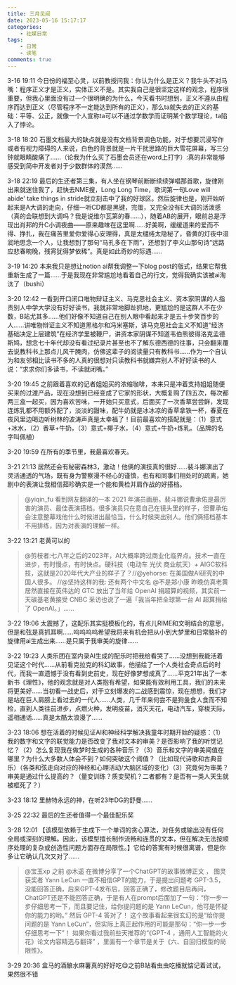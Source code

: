 ```yaml
---
title: 三月见闻
date: 2023-05-16 15:17:17
categories: 
    - 社媒日常
tags: 
    - 日常
    - 读笔
comments: true
---
```






3-16 19:11
今日份的福至心灵，以前教授问我：你认为什么是正义？我牛头不对马嘴：程序正义才是正义，实体正义不是。其实我自己是很坚定这样的观念，程序很重要，但我心里面没有过一个很明确的为什么，今天看书时想到，正义不遵从由程序而达到正义（尽管程序不一定能达到所有的正义），那么ta就失去的正义的基础：平等、公正，就像一个人宣称ta可以不通过学数学而证明某个数学理论，ta陷入了悖论。




3-18 18:20
石墨文档最大的缺点就是没有文档背景调色功能，对于想要沉浸写作或者有视力障碍的人来说，白色的背景就是一片干扰思路的巨大雪花屏幕，写三分钟就眼睛酸痛了…… ​​​（论我为什么买了石墨会员还在word上打字）:真的非常能够感受到简中开发者对于少数群体的漠然……



3-18 22:19
最后的生还者第三集，有人坐在钢琴前断断续续弹唱那首歌，旋律刚出来就迷住我了，赶快去NME搜，Long Long Time，歌词第一句Love will abide' take things in stride就立刻击中了我的好球区。然后旋律也是，刚开始听起来是A大调的走向，仔细一听CD都是黑键，完蛋，又完全没有E大调的活泼感（真的会联想到大调吗？我是说维尔瓦第的春……），随着AB的展开，眼前总是浮现出肖邦的升C小调夜曲——原来趣味在这里啊……好美啊，缓缓道来的爱而不得、挣扎，我在痛苦里爱你爱得心安理得，真是太缱绻太隐秘了，昏黄的灯夜中湿润地思念一个人，让我想到了那句“马孔多在下雨”，还想到了李义山那句诗“远路应悲春晼晚，残宵犹得梦依稀”。真是如此奇妙的际遇……


3-19 14:20
本来我只是想让notion ai帮我调整一下blog post的版式，结果它帮我重新生成了一篇…… ​​​于是我现在非常尴尬地看着自己的行文，觉得我确实该被ai淘汰了（bushi）


3-20 12:42
一看到开口闭口唯物辩证主义、马克思社会主义、资本家阴谋的人指责别人中学大学没有好好读书，我就非常地脚趾抓地，更尴尬的是这群人不在少数，B站尤其多……他们好像不知道自己在别人眼中看起来才是五十步笑百步的人……讲唯物辩证主义不知道黑格尔和冯米塞斯，讲马克思社会主义不知道“经济基础决定上层建筑”在经济学里被鞭尸，讲资本家阴谋不知道韦伯熊彼得洛克孟德斯鸠，想念七十年代却没有看过纪录片甚至也不了解东德西德的往事，只会翻来覆去说教科书上那点儿风干腌肉，仿佛这辈子的阅读量只有教科书……作为一个自认为和友邻相比读书不多的人真的很想对只读教科书就嫌弃别人不好好读书的人说：“求求你们多读书，不读就闭嘴。”



3-20 19:45
之前跟着喜欢的记者姐姐买的浓缩咖啡，本来只是冲着支持姐姐随便买来的过渡产品，现在没想到已经变成了它家的形状，大概复购了四五次，每次都两三盒一起买，因为喜欢苦味，一开始只买意式，后面买了一次香草尝尝鲜，发现连炼乳都不用额外配了，淡淡的甜味，配牛奶就是冰冰凉的香草拿铁一杯，春夏在夜风里边喝边听树林的波涛声真是太幸福了！目前最喜欢的搭配就是：（1）意式+冰水，（2）香草+牛奶，（3）意式+椰子水，（4）意式+牛奶+炼乳。（品牌的名字叫佩植）



3-20 19:59
在所有的季节里，我最喜欢春天。

3-21 21:13
居然还会有秘密森林3，激动！他俩的演技真的很好……裴斗娜演出了灵活通透的气场，既有身为警察漫不经心的谨慎，也有和同事们相处时的疏离，她剧中的表演让我相信茹珍确实是一个能和黄检并肩作战的好搭档。
>@yiqin_fu
>看到网友翻译的一本 2021 年演员画册。裴斗娜说曹承佑是最厉害的演员、最佳表演搭档。很多演员只在意自己在镜头里的样子，但曹承佑会注意整幕戏他什么时候进出最恰当，什么时候突出别人。他们俩搭档基本不用排练，因为对表演的理解一样。


3-22 13:21
老黄可以的
>@剪枝者:七八年之后的2023年，AI大概率跨过商业化临界点。技术一直在进步，有时慢点，有时快点。硬科技（电动车 光伏 商业航天）+ AIGC软科技，这就是2020年代大产业的样子了？//@yehorse: 在美国做AI研究的中国人很多。 //@坚持这样的我: 还有两个中文名
>@不是郑小康
>昨晚仿真老黄居然直接在英伟达的 GTC 放出了当年给 OpenAI 捐超算的视频，其实前一天碳基老黄接受 CNBC 采访也说了一遍「我当年把全球第一台 AI 超算捐给了 OpenAI。」……

3-22 19:06
太震撼了，这配乐其实挺模板化的，有点儿RIME和文明结合的意思，但是和弦是真抓耳啊……呜呜呜呜希望我将来有机会把从小到大梦里和日常脑补的旋律用ai生成出来……是只属于我审美的旋律……


3-22 19:23
人类乐团在室内录AI生成的配乐时把我给看哭了……没想到我能活着见证这个时代……从前看克拉克的科幻故事，他描绘了一个人类社会奇点后的时代，而我一直遗憾于没有看到史前史，现在好像梦想成真了……平克21年出了一本新书《理性》，他的观念就是对人类抱有希望，如果能有效利用工具，我们的未来将更美好……当初看一战史后，对于立刻爆发的二战感到震惊，现在想想，我们才是站在巨人肩膀上看过去的一代人……人类，几千年来何尝不是狗彘食人食而不知检，直到人类往前进步，点燃火种，发明疫苗，消灭天花，电动汽车，穿梭天际，遥相通话……真是太酷太浪漫了……


3-23 18:06
想在活着的时候见证AI和神经科学解决我童年时期开始的疑惑：（1）我的数字和文字的联觉能力是否改变了我对文本的审美？是否影响了我的听觉记忆？（2）怎么复现我在做梦时生成的各种音乐？（3）音乐和文字的审美阈值在哪里？为什么大多数人体会不到？如何突破这个阈值？（比如现代诗歌和古典音乐）（各类和弦走向对应的神经和心理活动/大脑区域的变化）（3）究竟何为审美？审美是通过什么提高的？（量变训练？质变契机？二者都有？是否有一类人天生就被框死了？）



3-23 18:12
里赫特永远的神，在听23年DG的舒曼……


3-25 22:32
最后的生还者值得一个最佳配乐奖

3-28 12:01
【该模型依赖于生成下一个单词的贪心算法，对任务或输出没有任何全局或深刻的理解。因此，该模型擅长制作流畅和连贯的文本，但在解决无法按顺序处理的复杂或创造性问题方面存在局限性。】它给的答案有时候很离谱，但是你多让它确认几次又对了……
>@宝玉xp
>之前 @木遥 在微博分享了一个ChatGPT的故事微博正文 ， 图灵获奖者 Yann LeCun 一直不相信GPT的能力，于是提出问题考 GPT-3.5，没能回答正确，后来GPT-4发布后，回答正确了，修改题目后再问，ChatGPT还是不能回答正确，于是有人在prompt后面加了一句：“你一步一步仔细思考一下，而且要记住，给你提问题的是 Yann LeCun，他可是怀疑你的能力的哟。”
>然后 GPT-4 答对了！
>这个故事看起来很玄幻的是“给你提问题的是 Yann LeCun”，但实际上真正起作用的可能是那句：“你一步一步仔细思考一下”！
>如果你看过我前些天推荐的“《GPT-4 ，通用人工智能的火花》论文内容精选与翻译” ，里面有一个章节是关于《六、自回归模型的局限性》。


3-29 20:36
盒马的酒酿水麻薯真的好好吃😋之前B站看虫虫吃播就惦记着试试，果然很不错
